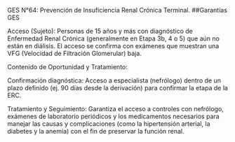GES N°64: Prevención de Insuficiencia Renal Crónica Terminal.
##Garantías GES

Acceso (Sujeto): Personas de 15 años y más con diagnóstico de Enfermedad Renal Crónica (generalmente en Etapa 3b, 4 o 5) que aún no están en diálisis. El acceso se confirma con exámenes que muestran una VFG (Velocidad de Filtración Glomerular) baja.

Contenido de Oportunidad y Tratamiento:

Confirmación diagnóstica: Acceso a especialista (nefrólogo) dentro de un plazo definido (ej. 90 días desde la derivación) para confirmar la etapa de la ERC.

Tratamiento y Seguimiento: Garantiza el acceso a controles con nefrólogo, exámenes de laboratorio periódicos y los medicamentos necesarios para manejar las causas y complicaciones (como la hipertensión arterial, la diabetes y la anemia) con el fin de preservar la función renal.
